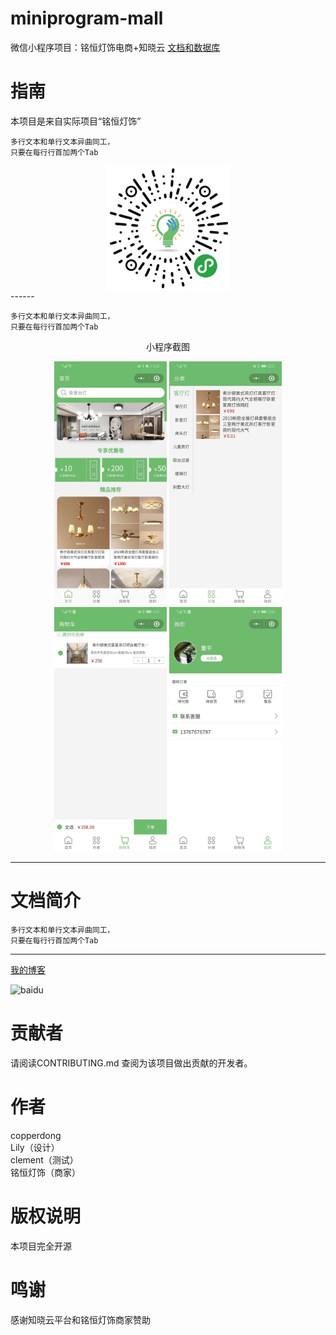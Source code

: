 # miniprogram-mall
微信小程序项目：铭恒灯饰电商+知晓云
[文档和数据库](https://www.fageka.com/store/item/s/id/urmo8pl1025.html "铭恒灯饰")  
# 指南
  本项目是来自实际项目“铭恒灯饰”<br>
  
    多行文本和单行文本异曲同工，
    只要在每行行首加两个Tab
<div align='center'>
<img src="https://github.com/copperdong/miniprogram-mall/blob/master/doc/gh_24da18e564c9_1280.jpg" width = "200" height = "200" div align=center />
</div>
 ------

    多行文本和单行文本异曲同工，
    只要在每行行首加两个Tab    
<div align='center'>
    <p>小程序截图</p>
    <img src=https://github.com/copperdong/miniprogram-mall/blob/master/doc/home.jpg width = "180">
    <img src=https://github.com/copperdong/miniprogram-mall/blob/master/doc/catelog.jpg width = "180">
    <img src=https://github.com/copperdong/miniprogram-mall/blob/master/doc/cart.jpg width = "180">
    <img src=https://github.com/copperdong/miniprogram-mall/blob/master/doc/user.jpg width = "180">
    </img>
</div>


 
 ----
# 文档简介
    多行文本和单行文本异曲同工，
    只要在每行行首加两个Tab   
------    
[我的博客](http://blog.csdn.net/guodongxiaren "悬停显示")  

![baidu](http://www.baidu.com/img/bdlogo.gif "百度logo") 
# 贡献者
请阅读CONTRIBUTING.md 查阅为该项目做出贡献的开发者。
# 作者
copperdong<br>
Lily（设计）<br>
clement（测试）<br>
铭恒灯饰（商家）<br>
# 版权说明
本项目完全开源
# 鸣谢
感谢知晓云平台和铭恒灯饰商家赞助
